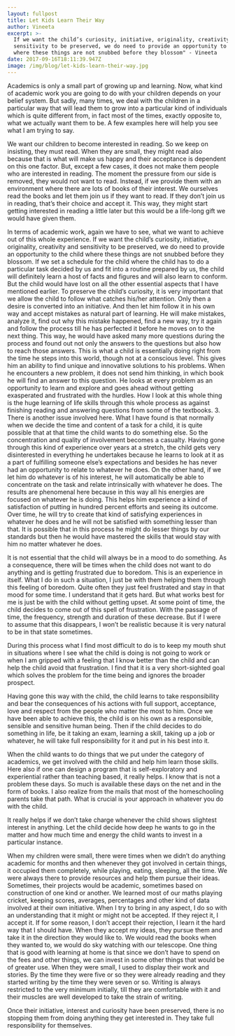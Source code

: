 ```yaml
---
layout: fullpost
title: Let Kids Learn Their Way
author: Vineeta
excerpt: >-
  If we want the child’s curiosity, initiative, originality, creativity and
  sensitivity to be preserved, we do need to provide an opportunity to the child
  where these things are not snubbed before they blossom" - Vineeta
date: 2017-09-16T18:11:39.947Z
image: /img/blog/let-kids-learn-their-way.jpg
---
```

Academics is only a small part of growing up and learning. Now, what kind of academic work you are going to do with your children depends on your belief system. But sadly, many times, we deal with the children in a particular way that will lead them to grow into a particular kind of individuals which is quite different from, in fact most of the times, exactly opposite to, what we actually want them to be. A few examples here will help you see what I am trying to say.

We want our children to become interested in reading. So we keep on insisting, they must read. When they are small, they might read also because that is what will make us happy and their acceptance is dependent on this one factor. But, except a few cases, it does not make them people who are interested in reading. The moment the pressure from our side is removed, they would not want to read. Instead, if we provide them with an environment where there are lots of books of their interest. We ourselves read the books and let them join us if they want to read. If they don’t join us in reading, that’s their choice and accept it. This way, they might start getting interested in reading a little later but this would be a life-long gift we would have given them.

In terms of academic work, again we have to see, what we want to achieve out of this whole experience. If we want the child’s curiosity, initiative, originality, creativity and sensitivity to be preserved, we do need to provide an opportunity to the child where these things are not snubbed before they blossom. If we set a schedule for the child where the child has to do a particular task decided by us and fit into a routine prepared by us, the child will definitely learn a host of facts and figures and will also learn to conform. But the child would have lost on all the other essential aspects that I have mentioned earlier. To preserve the child’s curiosity, it is very important that we allow the child to follow what catches his/her attention. Only then a desire is converted into an initiative. And then let him follow it in his own way and accept mistakes as natural part of learning. He will make mistakes, analyze it, find out why this mistake happened, find a new way, try it again and follow the process till he has perfected it before he moves on to the next thing. This way, he would have asked many more questions during the process and found out not only the answers to the questions but also how to reach those answers. This is what a child is essentially doing right from the time he steps into this world, though not at a conscious level. This gives him an ability to find unique and innovative solutions to his problems. When he encounters a new problem, it does not send him thinking, in which book he will find an answer to this question. He looks at every problem as an opportunity to learn and explore and goes ahead without getting exasperated and frustrated with the hurdles. How I look at this whole thing is the huge learning of life skills through this whole process as against finishing reading and answering questions from some of the textbooks.
3. There is another issue involved here. What I have found is that normally when we decide the time and content of a task for a child, it is quite possible that at that time the child wants to do something else. So the concentration and quality of involvement becomes a casualty. Having gone through this kind of experience over years at a stretch, the child gets very disinterested in everything he undertakes because he learns to look at it as a part of fulfilling someone else’s expectations and besides he has never had an opportunity to relate to whatever he does. On the other hand, if we let him do whatever is of his interest, he will automatically be able to concentrate on the task and relate intrinsically with whatever he does. The results are phenomenal here because in this way all his energies are focused on whatever he is doing. This helps him experience a kind of satisfaction of putting in hundred percent efforts and seeing its outcome. Over time, he will try to create that kind of satisfying experiences in whatever he does and he will not be satisfied with something lesser than that. It is possible that in this process he might do lesser things by our standards but then he would have mastered the skills that would stay with him no matter whatever he does.

It is not essential that the child will always be in a mood to do something. As a consequence, there will be times when the child does not want to do anything and is getting frustrated due to boredom. This is an experience in itself. What I do in such a situation, I just be with them helping them through this feeling of boredom. Quite often they just feel frustrated and stay in that mood for some time. I understand that it gets hard. But what works best for me is just be with the child without getting upset. At some point of time, the child decides to come out of this spell of frustration. With the passage of time, the frequency, strength and duration of these decrease. But if I were to assume that this disappears, I won’t be realistic because it is very natural to be in that state sometimes.

During this process what I find most difficult to do is to keep my mouth shut in situations where I see what the child is doing is not going to work or when I am gripped with a feeling that I know better than the child and can help the child avoid that frustration. I find that it is a very short-sighted goal which solves the problem for the time being and ignores the broader prospect.

Having gone this way with the child, the child learns to take responsibility and bear the consequences of his actions with full support, acceptance, love and respect from the people who matter the most to him. Once we have been able to achieve this, the child is on his own as a responsible, sensible and sensitive human being. Then if the child decides to do something in life, be it taking an exam, learning a skill, taking up a job or whatever, he will take full responsibility for it and put in his best into it.

When the child wants to do things that we put under the category of academics, we get involved with the child and help him learn those skills. Here also if one can design a program that is self-exploratory and experiential rather than teaching based, it really helps. I know that is not a problem these days. So much is available these days on the net and in the form of books. I also realize from the mails that most of the homeschooling parents take that path. What is crucial is your approach in whatever you do with the child.

It really helps if we don’t take charge whenever the child shows slightest interest in anything. Let the child decide how deep he wants to go in the matter and how much time and energy the child wants to invest in a particular instance.

When my children were small, there were times when we didn’t do anything academic for months and then whenever they got involved in certain things, it occupied them completely, while playing, eating, sleeping, all the time. We were always there to provide resources and help them pursue their ideas. Sometimes, their projects would be academic, sometimes based on  construction of one kind or another. We learned most of our maths playing cricket, keeping scores, averages, percentages and other kind of data involved at their own initiative. When I try to bring in any aspect, I do so with an understanding that it might or might not be accepted. If they reject it, I accept it. If for some reason, I don’t accept their rejection, I learn it the hard way that I should have. When they accept my ideas, they pursue them and take it in the direction they would like to. We would read the books when they wanted to, we would do sky watching with our telescope. One thing that is good with learning at home is that since we don’t have to spend on the fees and other things, we can invest in some other things that would be of greater use. When they were small, I used to display their work and stories. By the time they were five or so they were already reading and they started writing by the time they were seven or so. Writing is always restricted to the very minimum initially, till they are comfortable with it and their muscles are well developed to take the strain of writing.

Once their initiative, interest and curiosity have been preserved, there is no stopping them from doing anything they get interested in. They take full responsibility for themselves.
